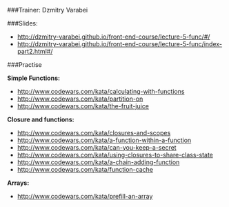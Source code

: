 ###Trainer: Dzmitry Varabei

###Slides:
- http://dzmitry-varabei.github.io/front-end-course/lecture-5-func/#/
- http://dzmitry-varabei.github.io/front-end-course/lecture-5-func/index-part2.html#/

###Practise

__Simple Functions:__
- http://www.codewars.com/kata/calculating-with-functions
- http://www.codewars.com/kata/partition-on
- http://www.codewars.com/kata/the-fruit-juice

__Closure and functions:__
- http://www.codewars.com/kata/closures-and-scopes
- http://www.codewars.com/kata/a-function-within-a-function
- http://www.codewars.com/kata/can-you-keep-a-secret
- http://www.codewars.com/kata/using-closures-to-share-class-state
- http://www.codewars.com/kata/a-chain-adding-function
- http://www.codewars.com/kata/function-cache

__Arrays:__
- http://www.codewars.com/kata/prefill-an-array